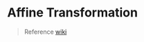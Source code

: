 # Affine Transformation



> Reference
> [wiki](https://en.wikipedia.org/wiki/Affine_transformation#Structure)  